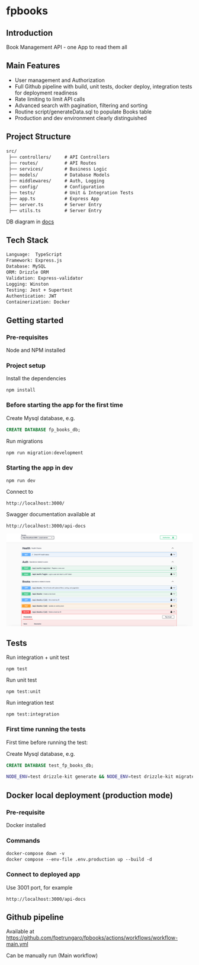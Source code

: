 # fpbooks

## Introduction

Book Management API - one App to read them all

## Main Features

- User management and Authorization
- Full Github pipeline with build, unit tests, docker deploy, integration tests for deployment readiness
- Rate limiting to limit API calls
- Advanced search with pagination, filtering and sorting
- Routine script/generateData.sql to populate Books table
- Production and dev environment clearly distinguished


## Project Structure

```text
src/
 ├── controllers/     # API Controllers
 ├── routes/          # API Routes
 ├── services/        # Business Logic
 ├── models/          # Database Models
 ├── middlewares/     # Auth, Logging
 ├── config/          # Configuration
 ├── tests/           # Unit & Integration Tests
 ├── app.ts           # Express App
 ├── server.ts        # Server Entry
 ├── utils.ts         # Server Entry
```
DB diagram in [docs](docs/db_digram.png)

## Tech Stack

```text
Language:  TypeScript
Framework: Express.js
Database: MySQL
ORM: Drizzle ORM
Validation: Express-validator
Logging: Winston
Testing: Jest + Supertest
Authentication: JWT
Containerization: Docker
```

## Getting started

### Pre-requisites

Node and NPM installed

### Project setup

Install the dependencies
```shell
npm install
```

### Before starting the app for the first time

Create Mysql database, e.g.
```sql
CREATE DATABASE fp_books_db;
```

Run migrations

```shell
npm run migration:development
```
### Starting the app in dev

```shell
npm run dev
```

Connect to

```http request
http://localhost:3000/
```

Swagger documentation available at
```http request
http://localhost:3000/api-docs
```
![swagger](docs/swagger.png)

## Tests

Run integration + unit test
```shell
npm test
```

Run unit test
```shell
npm test:unit
```

Run integration test
```shell
npm test:integration
```

### First time running the tests
First time before running the test:

Create Mysql database, e.g.
```sql
CREATE DATABASE test_fp_books_db;
```

```sh
NODE_ENV=test drizzle-kit generate && NODE_ENV=test drizzle-kit migrate
```

## Docker local deployment (production mode)

### Pre-requisite
Docker installed

### Commands

```shell
docker-compose down -v
docker compose --env-file .env.production up --build -d
```

### Connect to deployed app
Use 3001 port, for example

```text
http://localhost:3000/api-docs
```


## Github pipeline
Available at
https://github.com/fpetrungaro/fpbooks/actions/workflows/workflow-main.yml

Can be manually run (Main workflow)


